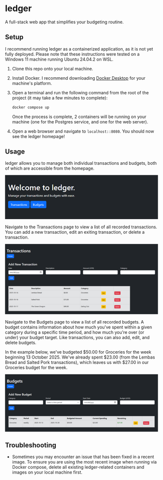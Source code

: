 # ledger
A full-stack web app that simplifies your budgeting routine.

## Setup
I recommend running ledger as a containerized application, as it is not yet fully deployed.  Please note that these instructions were tested on a Windows 11 machine running Ubuntu 24.04.2 on WSL.

1. Clone this repo onto your local machine.
2. Install Docker.  I recommend downloading [Docker Desktop](https://www.docker.com/products/docker-desktop/) for your machine's platform.
3. Open a terminal and run the following command from the root of the project (it may take a few minutes to complete):

   ```Bash
   docker compose up
   ```
   Once the process is complete, 2 containers will be running on your machine (one for the Postgres service, and one for the web server).
4. Open a web browser and navigate to ```localhost::8080```.  You should now see the ledger homepage!
   
## Usage
ledger allows you to manage both individual transactions and budgets, both of which are accessible from the homepage.

![alt text](.github/images/home.png)

Navigate to the Transactions page to view a list of all recorded transactions.  You can add a new transaction, edit an exiting transaction, or delete a transaction.

![alt text](.github/images/transactions.png)

Navigate to the Budgets page to view a list of all recorded budgets.  A budget contains information about how much you've spent within a given category during a specific time period, and how much you're over (or under) your budget target.  Like transactions, you can also add, edit, and delete budgets.

In the example below, we've budgeted $50.00 for Groceries for the week beginning 13 October 2025.  We've already spent $23.00 (from the Lembas Bread and Salted Pork transactions), which leaves us with $27.00 in our Groceries budget for the week.

![alt text](.github/images/budgets.png)

## Troubleshooting
- Sometimes you may encounter an issue that has been fixed in a recent image.  To ensure you are using the most recent image when running via Docker compose, delete all existing ledger-related containers and images on your local machine first.